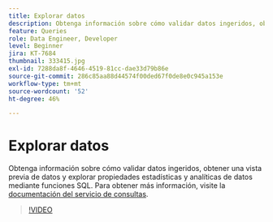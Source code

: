 ```yaml
---
title: Explorar datos
description: Obtenga información sobre cómo validar datos ingeridos, obtener una vista previa de datos y explorar propiedades estadísticas y analíticas de datos mediante funciones SQL.
feature: Queries
role: Data Engineer, Developer
level: Beginner
jira: KT-7684
thumbnail: 333415.jpg
exl-id: 7288da8f-4646-4519-81cc-dae33d79b86e
source-git-commit: 286c85aa88d44574f00ded67f0de8e0c945a153e
workflow-type: tm+mt
source-wordcount: '52'
ht-degree: 46%

---
```


# Explorar datos

Obtenga información sobre cómo validar datos ingeridos, obtener una vista previa de datos y explorar propiedades estadísticas y analíticas de datos mediante funciones SQL. Para obtener más información, visite la [documentación del servicio de consultas](https://experienceleague.adobe.com/docs/experience-platform/query/home.html?lang=es).

>[!VIDEO](https://video.tv.adobe.com/v/3414054?learn=on&enablevpops&captions=spa)
